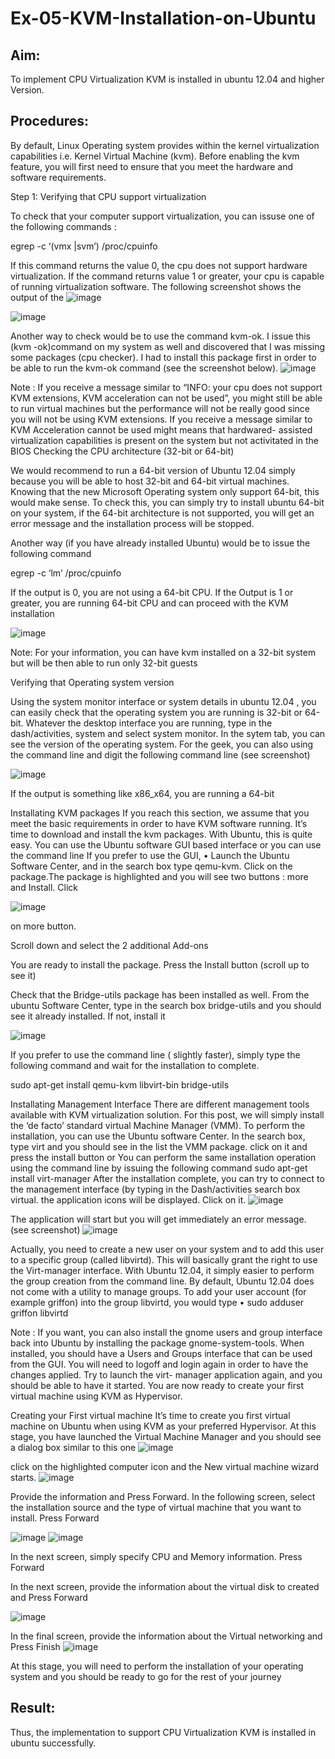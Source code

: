 # Ex-05-KVM-Installation-on-Ubuntu
## Aim:
To implement CPU Virtualization KVM is installed in ubuntu 12.04 and higher Version.

## Procedures:
By default, Linux Operating system provides within the kernel virtualization capabilities i.e. Kernel Virtual Machine (kvm). Before enabling the kvm feature, you will first need to ensure that you meet the hardware and software requirements.

Step 1: Verifying that CPU support virtualization

To check that your computer support virtualization, you can issuse one of the following commands :

egrep -c ‘(vmx |svm’) /proc/cpuinfo

If this command returns the value 0, the cpu does not support hardware virtualization. If the command returns value 1 or greater, your cpu is capable of running virtualization software. The following screenshot shows the output of the
![image](https://github.com/Harishragav123/Ex-05-KVM-Installation-on-Ubuntu/assets/135584731/2f6418cb-df86-4ad8-b772-869fff46dfd9)

![image](https://github.com/Harishragav123/Ex-05-KVM-Installation-on-Ubuntu/assets/135584731/3e9e98ab-8cfc-42bf-ab74-853e5fe3206b)


 
Another way to check would be to use the command kvm-ok.
I issue this (kvm -ok)command on my system as well and discovered that I was missing some packages (cpu checker). I had to install this package first in order to be able to run the kvm-ok command (see the screenshot below).
 ![image](https://github.com/Harishragav123/Ex-05-KVM-Installation-on-Ubuntu/assets/135584731/0187df73-c363-4a3a-8af1-24d6a6f1d293)


Note :
If you receive a message similar to “INFO: your cpu does not support KVM extensions, KVM acceleration can not be used”, you might still be able to run virtual machines but the performance will not be really good since you will not be using KVM extensions.
If you receive a message similar to KVM Acceleration cannot be used might means that hardwared- assisted virtualization capabilities is present on the system but not activitated in the BIOS
Checking the CPU architecture (32-bit or 64-bit)

We would recommend to run a 64-bit version of Ubuntu 12.04 simply because you will be able to host 32-bit and 64-bit virtual machines. Knowing that the new Microsoft Operating system only support 64-bit, this would make sense. To check this, you can simply try to install ubuntu 64-bit on your system, if the 64-bit architecture is not supported, you will get an error message and the installation process will be stopped.

Another way (if you have already installed Ubuntu) would be to issue the following command

egrep -c ‘lm’ /proc/cpuinfo

If the output is 0, you are not using a 64-bit CPU. If the Output is 1 or greater, you are running
64-bit CPU and can proceed with the KVM installation

![image](https://github.com/Harishragav123/Ex-05-KVM-Installation-on-Ubuntu/assets/135584731/f1728753-d1c0-45cd-a9cb-58984c3d6ecf)

Note: For your information, you can have kvm installed on a 32-bit system but will be then able to run only 32-bit guests

Verifying that Operating system version

Using the system monitor interface or system details in ubuntu 12.04 , you can easily check that the operating system you are running is 32-bit or 64-bit. Whatever the desktop interface you are running, type in the dash/activities, system and select system monitor. In the sytem tab, you can see the version of the operating system.
For the geek, you can also using the command line and digit the following command line (see screenshot)

![image](https://github.com/Harishragav123/Ex-05-KVM-Installation-on-Ubuntu/assets/135584731/1068cb39-87c4-4a4f-b790-cd638b6c832a)

If the output is something like x86_x64, you are running a 64-bit
 
Installating KVM packages
If you reach this section, we assume that you meet the basic requirements in order to have KVM software running. It’s time to download and install the kvm packages. With Ubuntu, this is quite easy. You can use the Ubuntu software GUI based interface or you can use the command line
If you prefer to use the GUI,
•	Launch the Ubuntu Software Center, and in the search box type qemu-kvm. Click on the package.The package is highlighted and you will see two buttons : more and Install. Click

![image](https://github.com/Harishragav123/Ex-05-KVM-Installation-on-Ubuntu/assets/135584731/6ff2784f-f0b3-4114-a0d4-139001dca160)

on more button.



Scroll down and select the 2 additional Add-ons

You are ready to install the package. Press the Install button (scroll up to see it)

Check that the Bridge-utils package has been installed as well. From the ubuntu Software Center, type in the search box bridge-utils and you should see it already installed. If not, install it
 
 ![image](https://github.com/Harishragav123/Ex-05-KVM-Installation-on-Ubuntu/assets/135584731/081b6195-3422-4fb1-ac7b-a0c5e6b43ca9)

If you prefer to use the command line ( slightly faster), simply type the following command and wait for the installation to complete.

sudo apt-get install qemu-kvm libvirt-bin bridge-utils

Installating Management Interface
There are different management tools available with KVM virtualization solution. For this post, we will simply install the ‘de facto’ standard virtual Machine Manager (VMM). To perform the installation, you can use the Ubuntu software Center. In the search box, type virt and you should see in the list the VMM package. click on it and press the install button
or
You can perform the same installation operation using the command line by issuing the following command
sudo apt-get install virt-manager
After the installation complete, you can try to connect to the management interface (by typing in the Dash/activities search box virtual. the application icons will be displayed. Click on it.
 ![image](https://github.com/Harishragav123/Ex-05-KVM-Installation-on-Ubuntu/assets/135584731/6ee9a7ca-d4a7-44db-92ec-c74b2970084f)

 

The application will start but you will get immediately an error message. (see screenshot)
![image](https://github.com/Harishragav123/Ex-05-KVM-Installation-on-Ubuntu/assets/135584731/38faf4b8-eb6c-4a82-8011-19a615d5e58d)


Actually, you need to create a new user on your system and to add this user to a specific group (called libvirtd). This will basically grant the right to use the Virt-manager interface. With Ubuntu 12.04, it simply easier to perform the group creation from the command line. By default, Ubuntu
12.04 does not come with a utility to manage groups.
To add your user account (for example griffon) into the group libvirtd, you would type
•	sudo adduser griffon libvirtd
 
Note : If you want, you can also install the gnome users and group interface back into Ubuntu by installing the package gnome-system-tools. When installed, you should have a Users and Groups interface that can be used from the GUI.
You will need to logoff and login again in order to have the changes applied. Try to launch the virt- manager application again, and you should be able to have it started. You are now ready to create your first virtual machine using KVM as Hypervisor.

Creating your First virtual machine
It’s time to create you first virtual machine on Ubuntu when using KVM as your preferred Hypervisor. At this stage, you have launched the Virtual Machine Manager and you should see a dialog box similar to this one
![image](https://github.com/Harishragav123/Ex-05-KVM-Installation-on-Ubuntu/assets/135584731/4cd4db33-2f80-4fb0-b20e-f0b68067833a)

click on the highlighted computer icon and the New virtual machine wizard starts.
![image](https://github.com/Harishragav123/Ex-05-KVM-Installation-on-Ubuntu/assets/135584731/e795537f-a5d2-4caa-a721-8c688dc6090b)


 
Provide the information and Press Forward.
In the following screen, select the installation source and the type of virtual machine that you want to install. Press Forward

![image](https://github.com/Harishragav123/Ex-05-KVM-Installation-on-Ubuntu/assets/135584731/4ae07547-6544-42ed-976f-af0da083fb66)
![image](https://github.com/Harishragav123/Ex-05-KVM-Installation-on-Ubuntu/assets/135584731/1272c0e8-d7fc-4d84-a9b7-713a6f2c7fe5)


In the next screen, simply specify CPU and Memory information. Press Forward
 
In the next screen, provide the information about the virtual disk to created and Press Forward

![image](https://github.com/Harishragav123/Ex-05-KVM-Installation-on-Ubuntu/assets/135584731/4ec73170-fce8-4251-aa9f-e1c0bdc3d3f4)



In the final screen, provide the information about the Virtual networking and Press Finish
![image](https://github.com/Harishragav123/Ex-05-KVM-Installation-on-Ubuntu/assets/135584731/a9410ed4-48d9-4e5d-9cca-2612caf76c73)



At this stage, you will need to perform the installation of your operating system and you should be ready to go for the rest of your journey

## Result:
Thus, the implementation to support CPU Virtualization KVM is installed in ubuntu
successfully.
